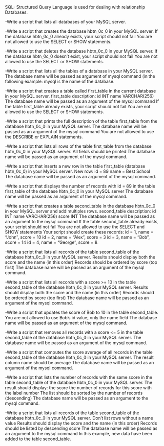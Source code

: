 SQL- Structured Query Language is used for dealing with
relationship Databases.

-Write a script that lists all databases of your MySQL server.

-Write a script that creates the database hbtn_0c_0 in your MySQL
server.
If the database hbtn_0c_0 already exists, your script should not fail
You are not allowed to use the SELECT or SHOW statements.

-Write a script that deletes the database hbtn_0c_0 in your MySQL
server.
If the database hbtn_0c_0 doesn’t exist, your script should not fail
You are not allowed to use the SELECT or SHOW statements.

-Write a script that lists all the tables of a database in your
MySQL server.
The database name will be passed as argument of mysql command
(in the following example: mysql is the name of the database.

-Write a script that creates a table called first_table in the
current database in your MySQL server.
first_table description:
id INT
name VARCHAR(256)
The database name will be passed as an argument of the mysql command
If the table first_table already exists, your script should not fail
You are not allowed to use the SELECT or SHOW statements.

-Write a script that prints the full description of the table
first_table from the database hbtn_0c_0 in your MySQL server.
The database name will be passed as an argument of the mysql command
You are not allowed to use the DESCRIBE or EXPLAIN statements.

-Write a script that lists all rows of the table first_table
from the database hbtn_0c_0 in your MySQL server.
All fields should be printed
The database name will be passed as an argument of the mysql command.

-Write a script that inserts a new row in the table first_table
(database hbtn_0c_0) in your MySQL server.
New row:
id = 89
name = Best School
The database name will be passed as an argument of the mysql command.

-Write a script that displays the number of records with id = 89
in the table first_table of the database hbtn_0c_0 in your MySQL server
The database name will be passed as an argument of the mysql command.

-Write a script that creates a table second_table in the database
hbtn_0c_0 in your MySQL server and add multiples rows.
second_table description:
id INT
name VARCHAR(256)
score INT
The database name will be passed as an argument to the mysql command
If the table second_table already exists, your script should not fail
You are not allowed to use the SELECT and SHOW statements
Your script should create these records:
id = 1, name = “John”, score = 10
id = 2, name = “Alex”, score = 3
id = 3, name = “Bob”, score = 14
id = 4, name = “George”, score = 8.

-Write a script that lists all records of the table second_table of
the database hbtn_0c_0 in your MySQL server.
Results should display both the score and the name (in this order)
Records should be ordered by score (top first)
The database name will be passed as an argument of the mysql command.

-Write a script that lists all records with a score >= 10 in the
table second_table of the database hbtn_0c_0 in your MySQL server.
Results should display both the score and the name (in this order)
Records should be ordered by score (top first)
The database name will be passed as an argument of the mysql command.

-Write a script that updates the score of Bob to 10 in the table
second_table.
You are not allowed to use Bob’s id value, only the name field
The database name will be passed as an argument of the mysql command.

-Write a script that removes all records with a score <= 5 in the
table second_table of the database hbtn_0c_0 in your MySQL server.
The database name will be passed as an argument of the mysql command.

-Write a script that computes the score average of all records in
the table second_table of the database hbtn_0c_0 in your MySQL server.
The result column name should be average
The database name will be passed as an argument of the mysql command.

-Write a script that lists the number of records with the same score
in the table second_table of the database hbtn_0c_0 in your MySQL
server.
The result should display:
the score
the number of records for this score with the label number
The list should be sorted by the number of records (descending)
The database name will be passed as an argument to the mysql command.

-Write a script that lists all records of the table second_table
of the database hbtn_0c_0 in your MySQL server.
Don’t list rows without a name value
Results should display the score and the name (in this order)
Records should be listed by descending score
The database name will be passed as an argument to the mysql command
In this example, new data have been added to the table second_table.